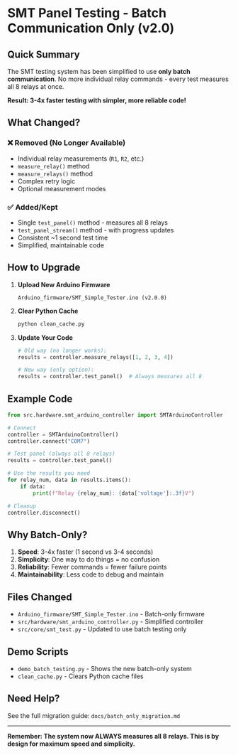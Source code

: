# SMT Panel Testing - Batch Communication Only (v2.0)

## Quick Summary

The SMT testing system has been simplified to use **only batch communication**. No more individual relay commands - every test measures all 8 relays at once.

**Result: 3-4x faster testing with simpler, more reliable code!**

## What Changed?

### ❌ Removed (No Longer Available)
- Individual relay measurements (`R1`, `R2`, etc.)
- `measure_relay()` method
- `measure_relays()` method
- Complex retry logic
- Optional measurement modes

### ✅ Added/Kept
- Single `test_panel()` method - measures all 8 relays
- `test_panel_stream()` method - with progress updates
- Consistent ~1 second test time
- Simplified, maintainable code

## How to Upgrade

1. **Upload New Arduino Firmware**
   ```
   Arduino_firmware/SMT_Simple_Tester.ino (v2.0.0)
   ```

2. **Clear Python Cache**
   ```bash
   python clean_cache.py
   ```

3. **Update Your Code**
   ```python
   # Old way (no longer works):
   results = controller.measure_relays([1, 2, 3, 4])
   
   # New way (only option):
   results = controller.test_panel()  # Always measures all 8
   ```

## Example Code

```python
from src.hardware.smt_arduino_controller import SMTArduinoController

# Connect
controller = SMTArduinoController()
controller.connect("COM7")

# Test panel (always all 8 relays)
results = controller.test_panel()

# Use the results you need
for relay_num, data in results.items():
    if data:
        print(f"Relay {relay_num}: {data['voltage']:.3f}V")

# Cleanup
controller.disconnect()
```

## Why Batch-Only?

1. **Speed**: 3-4x faster (1 second vs 3-4 seconds)
2. **Simplicity**: One way to do things = no confusion
3. **Reliability**: Fewer commands = fewer failure points
4. **Maintainability**: Less code to debug and maintain

## Files Changed

- `Arduino_firmware/SMT_Simple_Tester.ino` - Batch-only firmware
- `src/hardware/smt_arduino_controller.py` - Simplified controller
- `src/core/smt_test.py` - Updated to use batch testing only

## Demo Scripts

- `demo_batch_testing.py` - Shows the new batch-only system
- `clean_cache.py` - Clears Python cache files

## Need Help?

See the full migration guide: `docs/batch_only_migration.md`

---

**Remember: The system now ALWAYS measures all 8 relays. This is by design for maximum speed and simplicity.**
